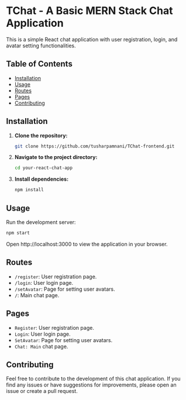 # TChat - A Basic MERN Stack Chat Application
This is a simple React chat application with user registration, login, and avatar setting functionalities.

## Table of Contents

- [Installation](#installation)
- [Usage](#usage)
- [Routes](#routes)
- [Pages](#pages)
- [Contributing](#contributing)

## Installation

1. **Clone the repository:**

   ```bash
   git clone https://github.com/tusharpamnani/TChat-frontend.git
   
2. **Navigate to the project directory:**
    ```bash
    cd your-react-chat-app

3. **Install dependencies:**

   ```bash
   npm install

## Usage

Run the development server:

  ```bash
  npm start
```

Open http://localhost:3000 to view the application in your browser.

## Routes

- `/register`: User registration page.
- `/login`: User login page.
- `/setAvatar`: Page for setting user avatars.
- `/`: Main chat page.


## Pages

- `Register`: User registration page.
- `Login`: User login page.
- `SetAvatar`: Page for setting user avatars.
- `Chat: Main` chat page.


## Contributing
Feel free to contribute to the development of this chat application. If you find any issues or have suggestions for improvements, please open an issue or create a pull request.
